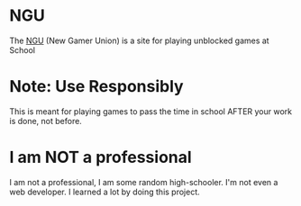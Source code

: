 # NGU
The [NGU](https://zukas97.github.io/NGU/) (New Gamer Union) is a site for playing unblocked games at School
<br />
# Note: Use Responsibly
This is meant for playing games to pass the time in school AFTER your work is done, not before.

# I am NOT a professional
I am not a professional, I am some random high-schooler. I'm not even a web developer. I learned a lot by doing this project.

